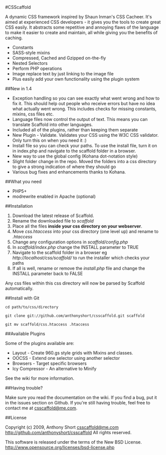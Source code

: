 #CSScaffold

A dynamic CSS framework inspired by Shaun Inman's CSS Cacheer. It's aimed at experienced CSS developers - it gives you the tools to create great CSS easily. It abstracts some repetitive and annoying flaws of the language to make it easier to create and maintain, all while giving you the benefits of caching.

- Constants
- SASS-style mixins
- Compressed, Cached and Gzipped on-the-fly
- Nested Selectors
- Perform PHP operations
- Image replace text by just linking to the image file
- Plus easily add your own functionality using the plugin system

##New in 1.4

- Exception handling so you can see exactly what went wrong and how to fix it. This should help out people who receive errors but have no idea what actually went wrong. This includes checks for missing constants, mixins, css files etc.
- Language files now control the output of text. This means you can translate Scaffold into other languages.
- Included all of the plugins, rather than keeping them separate
- New Plugin - Validate. Validates your CSS using the W3C CSS validator. Only turn this on when you need it :)
- Install file so you can check your paths. To use the install file, turn it on in index.php and navigate to the scaffold folder in a browser. 
- New way to use the global config (Kohana dot-notation style)
- Slight folder change in the repo. Moved the folders into a css directory to give a strong indication of where they should go
- Various bug fixes and enhancements thanks to Kohana.

##What you need

- PHP5+
- modrewrite enabled in Apache (optional)

##Installation

1. Download the latest release of Scaffold.
2. Rename the downloaded file to *scaffold*
3. Place all the files **inside your css directory on your webserver**. 
4. Move *css.htaccess* into your css directory (one level up) and rename to *.htaccess*
5. Change any configuration options in *scaffold/config.php*
6. In *scaffold/index.php* change the INSTALL parameter to TRUE
7. Navigate to the scaffold folder in a browser eg *http://localhost/css/scaffold/* to run the installer which checks your paths
8. If all is well, rename or remove the *install.php* file and change the INSTALL parameter back to FALSE

Any css files within this css directory will now be parsed by Scaffold automatically. 

##Install with Git

<pre><code>cd path/to/css/directory</code></pre>
<pre><code>git clone git://github.com/anthonyshort/csscaffold.git scaffold</code></pre>
<pre><code>git mv scaffold/css.htaccess .htaccess</code></pre>

##Available Plugins

Some of the plugins available are:

- Layout - Create 960.gs style grids with Mixins and classes.
- OOCSS - Extend one selector using another selector
- Browsers - Target specific browsers
- Icy Compressor -  An alternative to Minify

See the wiki for more information.

##Having trouble?

Make sure you read the documentation on the wiki. If you find a bug, put it in the issues section on Github. If you're still having trouble, feel free to contact me at csscaffold@me.com. 

##License

Copyright (c) 2009, Anthony Short <csscaffold@me.com>
http://github.com/anthonyshort/csscaffold
All rights reserved.

This software is released under the terms of the New BSD License.
http://www.opensource.org/licenses/bsd-license.php